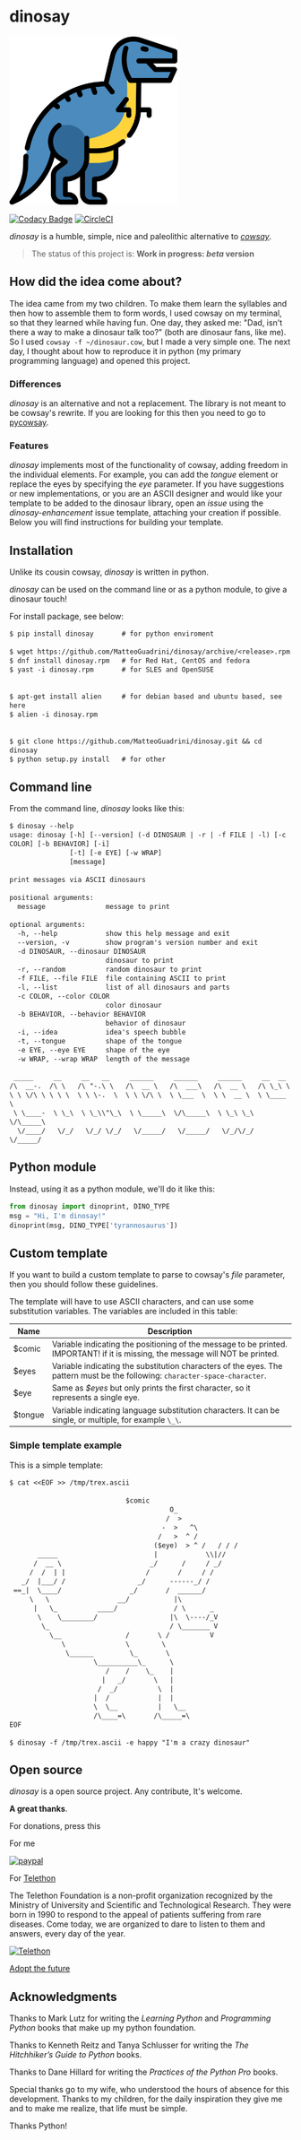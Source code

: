 # dinosay
<img src="https://raw.githubusercontent.com/MatteoGuadrini/dinosay/b8f1d9a89cbe6a9c24ee4d58ce95d288536f3eed/img/dinosay.svg" alt="dinosay" title="dinosay" width="300" height="300" />

[![Codacy Badge](https://app.codacy.com/project/badge/Grade/9e5dc7af35744ddfa501192b1eb12ee8)](https://www.codacy.com/gh/MatteoGuadrini/dinosay/dashboard?utm_source=github.com&amp;utm_medium=referral&amp;utm_content=MatteoGuadrini/dinosay&amp;utm_campaign=Badge_Grade)
[![CircleCI](https://circleci.com/gh/MatteoGuadrini/dinosay.svg?style=svg)](https://circleci.com/gh/MatteoGuadrini/dinosay)

_dinosay_ is a humble, simple, nice and paleolithic alternative to [_cowsay_](https://en.wikipedia.org/wiki/Cowsay).

> The status of this project is: **Work in progress: _beta_ version**

## How did the idea come about?

The idea came from my two children. 
To make them learn the syllables and then how to assemble them to form words, 
I used cowsay on my terminal, so that they learned while having fun.
One day, they asked me: "Dad, isn't there a way to make a dinosaur talk too?" (both are dinosaur fans, like me).
So I used `cowsay -f ~/dinosaur.cow`, but I made a very simple one.
The next day, I thought about how to reproduce it in python (my primary programming language) and opened this project.

### Differences

_dinosay_ is an alternative and not a replacement. The library is not meant to be cowsay's rewrite. 
If you are looking for this then you need to go to [pycowsay](https://github.com/cs01/pycowsay).

### Features

_dinosay_ implements most of the functionality of cowsay, adding freedom in the individual elements. 
For example, you can add the _tongue_ element or replace the eyes by specifying the _eye_ parameter. 
If you have suggestions or new implementations, or you are an ASCII designer and would like your template to be added 
to the dinosaur library, open an _issue_ using the _dinosay-enhancement_ issue template, 
attaching your creation if possible. Below you will find instructions for building your template.

## Installation

Unlike its cousin cowsay, _dinosay_ is written in python.

_dinosay_ can be used on the command line or as a python module, to give a dinosaur touch!

For install package, see below:

```console
$ pip install dinosay       # for python enviroment

$ wget https://github.com/MatteoGuadrini/dinosay/archive/<release>.rpm
$ dnf install dinosay.rpm   # for Red Hat, CentOS and fedora
$ yast -i dinosay.rpm       # for SLES and OpenSUSE


$ apt-get install alien     # for debian based and ubuntu based, see here
$ alien -i dinosay.rpm


$ git clone https://github.com/MatteoGuadrini/dinosay.git && cd dinosay
$ python setup.py install   # for other
```

## Command line

From the command line, _dinosay_ looks like this:

```console
$ dinosay --help
usage: dinosay [-h] [--version] (-d DINOSAUR | -r | -f FILE | -l) [-c COLOR] [-b BEHAVIOR] [-i]
               [-t] [-e EYE] [-w WRAP]
               [message]

print messages via ASCII dinosaurs

positional arguments:
  message               message to print

optional arguments:
  -h, --help            show this help message and exit
  --version, -v         show program's version number and exit
  -d DINOSAUR, --dinosaur DINOSAUR
                        dinosaur to print
  -r, --random          random dinosaur to print
  -f FILE, --file FILE  file containing ASCII to print
  -l, --list            list of all dinosaurs and parts
  -c COLOR, --color COLOR
                        color dinosaur
  -b BEHAVIOR, --behavior BEHAVIOR
                        behavior of dinosaur
  -i, --idea            idea's speech bubble
  -t, --tongue          shape of the tongue
  -e EYE, --eye EYE     shape of the eye
  -w WRAP, --wrap WRAP  length of the message

 _____     __     __   __     ______     ______     ______     __  __   
/\  __-.  /\ \   /\ "-.\ \   /\  __ \   /\  ___\   /\  __ \   /\ \_\ \  
\ \ \/\ \ \ \ \  \ \ \-.  \  \ \ \/\ \  \ \___  \  \ \  __ \  \ \____ \ 
 \ \____-  \ \_\  \ \_\\"\_\  \ \_____\  \/\_____\  \ \_\ \_\  \/\_____\
  \/____/   \/_/   \/_/ \/_/   \/_____/   \/_____/   \/_/\/_/   \/_____/ 
```

## Python module

Instead, using it as a python module, we'll do it like this:

```python
from dinosay import dinoprint, DINO_TYPE
msg = "Hi, I'm dinosay!"
dinoprint(msg, DINO_TYPE['tyrannosaurus'])
```

## Custom template

If you want to build a custom template to parse to cowsay's _file_ parameter, then you should follow these guidelines.

The template will have to use ASCII characters, and can use some substitution variables. 
The variables are included in this table:

Name   | Description
------ | -----------
$comic | Variable indicating the positioning of the message to be printed. IMPORTANT! if it is missing, the message will NOT be printed.
$eyes  | Variable indicating the substitution characters of the eyes. The pattern must be the following: `character-space-character`. 
$eye   | Same as _$eyes_ but only prints the first character, so it represents a single eye. 
$tongue| Variable indicating language substitution characters. It can be single, or multiple, for example `\_\`. 


### Simple template example

This is a simple template:

```console
$ cat <<EOF >> /tmp/trex.ascii

                             $comic
                                        O_
                                       /  >
                                      -  >   ^\
                                     /   >  ^ /   
                                    ($eye)  > ^ /   / / /  
       _____                        |            \\|//
      /  __ \                      _/      /     / _/
     /  /  | |                    /       /     / /
   _/  |___/ /                  _/      ------_/ / 
 ==_|  \____/                 _/       /  ______/
     \   \                 __/           |\
      |   \_          ____/              / \      _                    
       \    \________/                  |\  \----/_V
        \_                              / \_______ V
          \__                /       \ /          V
             \               \        \
              \______         \_       \
                     \__________\_      \ 
                        /    /    \_    | 
                       |   _/       \   |
                      /  _/          \  |
                     |  /            |  |
                     \  \__          |   \__
                     /\____=\       /\_____=\
EOF

$ dinosay -f /tmp/trex.ascii -e happy "I'm a crazy dinosaur"
```

## Open source
_dinosay_ is a open source project. Any contribute, It's welcome.

**A great thanks**.

For donations, press this

For me

[![paypal](https://www.paypalobjects.com/en_US/i/btn/btn_donateCC_LG.gif)](https://www.paypal.me/guos)

For [Telethon](http://www.telethon.it/)

The Telethon Foundation is a non-profit organization recognized by the Ministry of University and Scientific and Technological Research.
They were born in 1990 to respond to the appeal of patients suffering from rare diseases.
Come today, we are organized to dare to listen to them and answers, every day of the year.

<a href="https://www.telethon.it/sostienici/dona-ora"> <img src="https://www.telethon.it/dev/_nuxt/img/c6d474e.svg" alt="Telethon" title="Telethon" width="200" height="104" /> </a>

[Adopt the future](https://www.ioadottoilfuturo.it/)


## Acknowledgments

Thanks to Mark Lutz for writing the _Learning Python_ and _Programming Python_ books that make up my python foundation.

Thanks to Kenneth Reitz and Tanya Schlusser for writing the _The Hitchhiker’s Guide to Python_ books.

Thanks to Dane Hillard for writing the _Practices of the Python Pro_ books.

Special thanks go to my wife, who understood the hours of absence for this development. 
Thanks to my children, for the daily inspiration they give me and to make me realize, that life must be simple.

Thanks Python!